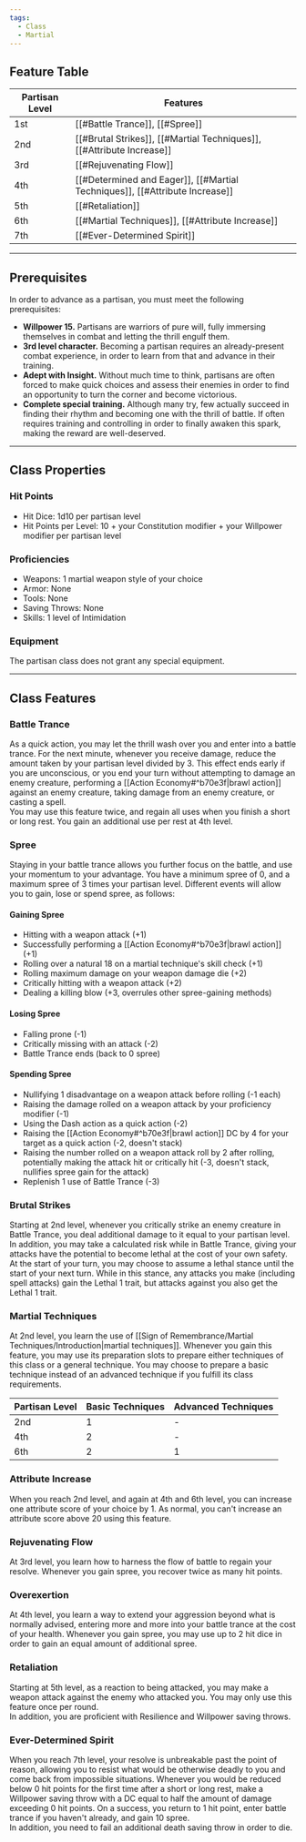 ```yaml
---
tags:
  - Class
  - Martial
---
```

## Feature Table

| **Partisan Level** | **Features**                                                                |
| ------------------ | --------------------------------------------------------------------------- |
| 1st                | [[#Battle Trance]], [[#Spree]]                                              |
| 2nd                | [[#Brutal Strikes]], [[#Martial Techniques]], [[#Attribute Increase]]       |
| 3rd                | [[#Rejuvenating Flow]]                                                      |
| 4th                | [[#Determined and Eager]], [[#Martial Techniques]], [[#Attribute Increase]] |
| 5th                | [[#Retaliation]]                                                            |
| 6th                | [[#Martial Techniques]], [[#Attribute Increase]]                            |
| 7th                | [[#Ever-Determined Spirit]]                                                 |
- - -
## Prerequisites
 
In order to advance as a partisan, you must meet the following prerequisites:
- **Willpower 15.** Partisans are warriors of pure will, fully immersing themselves in combat and letting the thrill engulf them.
- **3rd level character.** Becoming a partisan requires an already-present combat experience, in order to learn from that and advance in their training.
- **Adept with Insight.** Without much time to think, partisans are often forced to make quick choices and assess their enemies in order to find an opportunity to turn the corner and become victorious.
- **Complete special training.** Although many try, few actually succeed in finding their rhythm and becoming one with the thrill of battle. If often requires training and controlling in order to finally awaken this spark, making the reward are well-deserved.
- - -
## Class Properties
### Hit Points
 
- Hit Dice: 1d10 per partisan level
- Hit Points per Level: 10 + your Constitution modifier + your Willpower modifier per partisan level  
### Proficiencies
 
- Weapons: 1 martial weapon style of your choice
- Armor: None
- Tools: None
- Saving Throws: None
- Skills: 1 level of Intimidation  
### Equipment
 
The partisan class does not grant any special equipment.
- - -
## Class Features
### Battle Trance
 
As a quick action, you may let the thrill wash over you and enter into a battle trance. For the next minute, whenever you receive damage, reduce the amount taken by your partisan level divided by 3. This effect ends early if you are unconscious, or you end your turn without attempting to damage an enemy creature, performing a [[Action Economy#^b70e3f|brawl action]] against an enemy creature, taking damage from an enemy creature, or casting a spell.  
You may use this feature twice, and regain all uses when you finish a short or long rest. You gain an additional use per rest at 4th level.
### Spree
 
Staying in your battle trance allows you further focus on the battle, and use your momentum to your advantage. You have a minimum spree of 0, and a maximum spree of 3 times your partisan level. Different events will allow you to gain, lose or spend spree, as follows:
#### Gaining Spree
- Hitting with a weapon attack (+1)
- Successfully performing a [[Action Economy#^b70e3f|brawl action]] (+1)
- Rolling over a natural 18 on a martial technique's skill check (+1) 
- Rolling maximum damage on your weapon damage die (+2)
- Critically hitting with a weapon attack (+2)
- Dealing a killing blow (+3, overrules other spree-gaining methods)
#### Losing Spree
- Falling prone (-1)
- Critically missing with an attack (-2)
- Battle Trance ends (back to 0 spree)
#### Spending Spree
- Nullifying 1 disadvantage on a weapon attack before rolling (-1 each)
- Raising the damage rolled on a weapon attack by your proficiency modifier (-1)
- Using the Dash action as a quick action (-2)
- Raising the [[Action Economy#^b70e3f|brawl action]] DC by 4 for your target as a quick action (-2, doesn't stack)
- Raising the number rolled on a weapon attack roll by 2 after rolling, potentially making the attack hit or critically hit (-3, doesn't stack, nullifies spree gain for the attack)
- Replenish 1 use of Battle Trance (-3)    
### Brutal Strikes

Starting at 2nd level, whenever you critically strike an enemy creature in Battle Trance, you deal additional damage to it equal to your partisan level.
In addition, you may take a calculated risk while in Battle Trance, giving your attacks have the potential to become lethal at the cost of your own safety. At the start of your turn, you may choose to assume a lethal stance until the start of your next turn. While in this stance, any attacks you make (including spell attacks) gain the Lethal 1 trait, but attacks against you also get the Lethal 1 trait.
### Martial Techniques
 
At 2nd level, you learn the use of [[Sign of Remembrance/Martial Techniques/Introduction|martial techniques]]. Whenever you gain this feature, you may use its preparation slots to prepare either techniques of this class or a general technique. You may choose to prepare a basic technique instead of an advanced technique if you fulfill its class requirements.

| **Partisan Level** | **Basic Techniques** | **Advanced Techniques** |
| ------------------ | -------------------- | ----------------------- |
| 2nd                | 1                    | -                       |
| 4th                | 2                    | -                       |
| 6th                | 2                    | 1                       |
### Attribute Increase
 
When you reach 2nd level, and again at 4th and 6th level, you can increase one attribute score of your choice by 1. As normal, you can't increase an attribute score above 20 using this feature.
### Rejuvenating Flow
 
At 3rd level, you learn how to harness the flow of battle to regain your resolve. Whenever you gain spree, you recover twice as many hit points.
### Overexertion
 
At 4th level, you learn a way to extend your aggression beyond what is normally advised, entering more and more into your battle trance at the cost of your health. Whenever you gain spree, you may use up to 2 hit dice in order to gain an equal amount of additional spree.
### Retaliation
 
Starting at 5th level, as a reaction to being attacked, you may make a weapon attack against the enemy who attacked you. You may only use this feature once per round.  
In addition, you are proficient with Resilience and Willpower saving throws.
### Ever-Determined Spirit
 
When you reach 7th level, your resolve is unbreakable past the point of reason, allowing you to resist what would be otherwise deadly to you and come back from impossible situations. Whenever you would be reduced below 0 hit points for the first time after a short or long rest, make a Willpower saving throw with a DC equal to half the amount of damage exceeding 0 hit points. On a success, you return to 1 hit point, enter battle trance if you haven't already, and gain 10 spree.  
In addition, you need to fail an additional death saving throw in order to die.